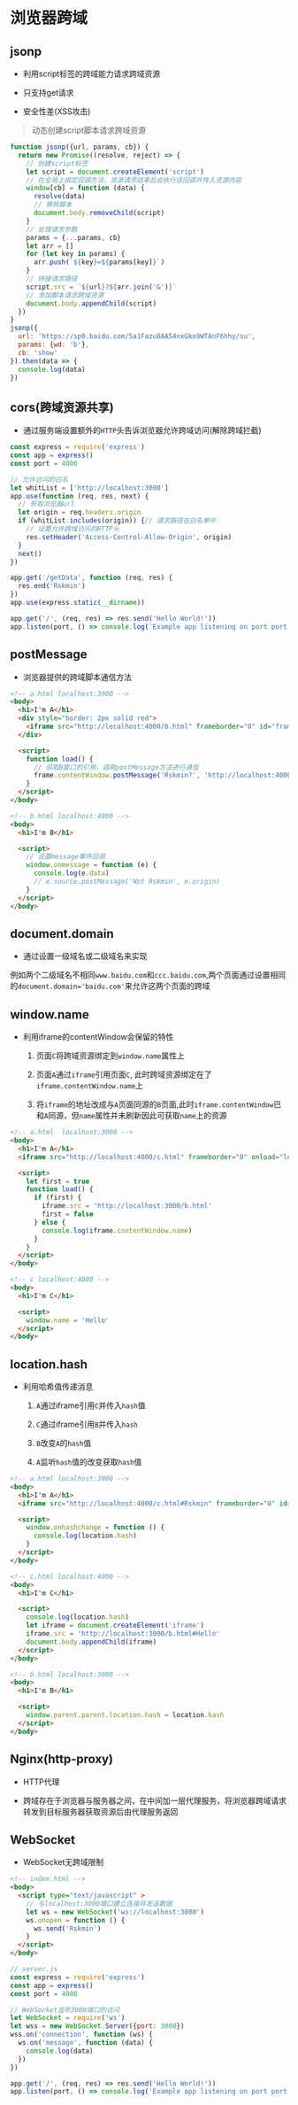 # 浏览器跨域

## jsonp

- 利用script标签的跨域能力请求跨域资源

- 只支持get请求

- 安全性差(XSS攻击)

> 动态创建script脚本请求跨域资源

``````js
function jsonp({url, params, cb}) {
  return new Promise((resolve, reject) => {
    // 创建script标签
    let script = document.createElement('script')
    // 在全局上绑定回调方法，资源请求结束后会执行该回调并传入资源内容
    window[cb] = function (data) {
      resolve(data)
      // 移除脚本
      document.body.removeChild(script)
    }
    // 处理请求参数
    params = {...params, cb}
    let arr = []
    for (let key in params) {
      arr.push(`${key}=${params[key]}`)
    }
    // 拼接请求路径
    script.src = `${url}?${arr.join('&')}`
    // 添加脚本请求跨域资源
    document.body.appendChild(script)
  })
}
jsonp({
  url: 'https://sp0.baidu.com/5a1Fazu8AA54nxGko9WTAnF6hhy/su',
  params: {wd: 'b'},
  cb: 'show'
}).then(data => {
  console.log(data)
})
``````

## cors(跨域资源共享)

- 通过服务端设置额外的`HTTP`头告诉浏览器允许跨域访问(解除跨域拦截)

``````js
const express = require('express')
const app = express()
const port = 4000

// 允许访问的白名
let whitList = ['http://localhost:3000']
app.use(function (req, res, next) {
  // 获取浏览器url
  let origin = req.headers.origin
  if (whitList.includes(origin)) {// 请求路径在白名单中
    // 设置允许跨域访问的HTTP头
    res.setHeader('Access-Control-Allow-Origin', origin)
  }
  next()
})

app.get('/getData', function (req, res) {
  res.end('Rskmin')
})
app.use(express.static(__dirname))

app.get('/', (req, res) => res.send('Hello World!'))
app.listen(port, () => console.log(`Example app listening on port port!`))
``````

## postMessage

- 浏览器提供的跨域脚本通信方法

``````html
<!-- a.html localhost:3000 -->
<body>
  <h1>I'm A</h1>
  <div style="border: 2px solid red">
    <iframe src="http://localhost:4000/b.html" frameborder="0" id="frame" onload="load()"></iframe>
  </div>

  <script>
    function load() {
      // 获取B窗口的引用，调用postMessage方法进行通信
      frame.contentWindow.postMessage('Rskmin?', 'http://localhost:4000')
    }
  </script>
</body>
``````

``````html
<!-- b.html localhost:4000 -->
<body>
  <h1>I'm B</h1>

  <script>
    // 设置message事件回调
    window.onmessage = function (e) {
      console.log(e.data)
      // e.source.postMessage('Not Rskmin', e.origin)
    }
  </script>
</body>
``````

## document.domain

- 通过设置一级域名或二级域名来实现

例如两个二级域名不相同`www.baidu.com`和`ccc.baidu.com`,两个页面通过设置相同的`document.domain='baidu.com'`来允许这两个页面的跨域

## window.name

- 利用iframe的contentWindow会保留的特性

  1. 页面`C`将跨域资源绑定到`window.name`属性上

  2. 页面`A`通过`iframe`引用页面`C`, 此时跨域资源绑定在了`iframe.contentWindow.name`上

  3. 将`iframe`的地址改成与`A`页面同源的`B`页面,此时`iframe.contentWindow`已和`A`同源，但`name`属性并未刷新因此可获取`name`上的资源

````html
<!-- a.html  localhost:3000 -->
<body>
  <h1>I'm A</h1>
  <iframe src="http://localhost:4000/c.html" frameborder="0" onload="load()" id="iframe"></iframe>

  <script>
    let first = true
    function load() {
      if (first) {
        iframe.src = 'http://localhost:3000/b.html'
        first = false
      } else {
        console.log(iframe.contentWindow.name)
      }
    }
  </script>
</body>
````

````html
<!-- c localhost:4000 -->
<body>
  <h1>I'm C</h1>

  <script>
    window.name = 'Hello'
  </script>
</body>
````

## location.hash

- 利用哈希值传递消息

  1. `A`通过iframe引用`C`并传入`hash`值

  2. `C`通过iframe引用`B`并传入`hash`

  3. `B`改变`A`的`hash`值

  4. `A`监听`hash`值的改变获取`hash`值

````html
<!-- a.html localhost:3000 -->
<body>
  <h1>I'm A</h1>
  <iframe src="http://localhost:4000/c.html#Rskmin" frameborder="0" id="iframe"></iframe>

  <script>
    window.onhashchange = function () {
      console.log(location.hash)
    }
  </script>
</body>
````

````html
<!-- c.html localhost:4000 -->
<body>
  <h1>I'm C</h1>

  <script>
    console.log(location.hash)
    let iframe = document.createElement('iframe')
    iframe.src = 'http://localhost:3000/b.html#Hello'
    document.body.appendChild(iframe)
  </script>
</body>
````

````html
<!-- b.html localhost:3000 -->
<body>
  <h1>I'm B</h1>

  <script>
    window.parent.parent.location.hash = location.hash
  </script>
</body>
````

## Nginx(http-proxy)

- HTTP代理

- 跨域存在于浏览器与服务器之间，在中间加一层代理服务，将浏览器跨域请求转发到目标服务器获取资源后由代理服务返回

## WebSocket

- WebSocket无跨域限制

``````html
<!-- index.html -->
<body>
  <script type="text/javascript" >
    // 与localhost:3000端口建立连接并发送数据
    let ws = new WebSocket('ws://localhost:3000')
    ws.onopen = function () {
      ws.send('Rskmin')
    }
  </script>
</body>
``````

``````js
// server.js
const express = require('express')
const app = express()
const port = 4000

// WebSocket监听3000端口的访问
let WebSocket = require('ws')
let wss = new WebSocket.Server({port: 3000})
wss.on('connection', function (ws) {
  ws.on('message', function (data) {
    console.log(data)
  })
})

app.get('/', (req, res) => res.send('Hello World!'))
app.listen(port, () => console.log('Example app listening on port port!'))
``````